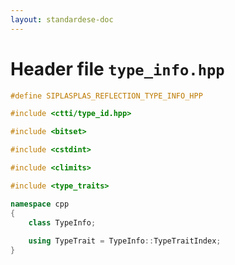 ```yaml
---
layout: standardese-doc
---
```


# Header file `type_info.hpp`

``` cpp
#define SIPLASPLAS_REFLECTION_TYPE_INFO_HPP 

#include <ctti/type_id.hpp>

#include <bitset>

#include <cstdint>

#include <climits>

#include <type_traits>

namespace cpp
{
    class TypeInfo;
    
    using TypeTrait = TypeInfo::TypeTraitIndex;
}
```
